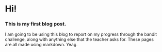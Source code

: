 # Hi!

### This is my first blog post.

I am going to be using this blog to report on my progress through the bandit challenge, along with anything else that the teacher asks for.
These pages are all made using markdown. Yeag.
